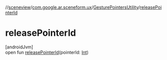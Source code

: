 //[sceneview](../../../index.md)/[com.google.ar.sceneform.ux](../index.md)/[GesturePointersUtility](index.md)/[releasePointerId](release-pointer-id.md)

# releasePointerId

[androidJvm]\
open fun [releasePointerId](release-pointer-id.md)(pointerId: [Int](https://kotlinlang.org/api/latest/jvm/stdlib/kotlin/-int/index.html))
